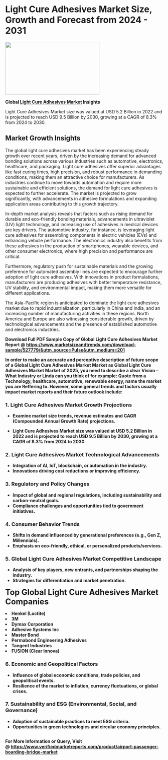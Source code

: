 <H1>Light Cure Adhesives Market Size, Growth and Forecast from 2024 - 2031</H1><img class="aligncenter size-medium wp-image-584254" src="https://thirdeyenews.in/wp-content/uploads/2024/09/Global-Market-Research-300x168.jpeg" alt="" width="300" height="168" /><p><strong>Global&nbsp;<a href="https://www.marketsizeandtrends.com/download-sample/527779/&amp;utm_source=Pulse&amp;utm_medium=201">Light Cure Adhesives Market</a> Insights</strong></p><p>Light Cure Adhesives Market size was valued at USD 5.2 Billion in 2022 and is projected to reach USD 9.5 Billion by 2030, growing at a CAGR of 8.3% from 2024 to 2030.</p><p><h2>Market Growth Insights</h2> <p>The global light cure adhesives market has been experiencing steady growth over recent years, driven by the increasing demand for advanced bonding solutions across various industries such as automotive, electronics, healthcare, and packaging. Light cure adhesives offer superior advantages like fast curing times, high precision, and robust performance in demanding conditions, making them an attractive choice for manufacturers. As industries continue to move towards automation and require more sustainable and efficient solutions, the demand for light cure adhesives is expected to further accelerate. The market is projected to grow significantly, with advancements in adhesive formulations and expanding application areas contributing to this growth trajectory.</p> <p><strong></strong></p> <p>In-depth market analysis reveals that factors such as rising demand for durable and eco-friendly bonding materials, advancements in ultraviolet (UV) light technology, and increasing use of adhesives in medical devices are key drivers. The automotive industry, for instance, is leveraging light cure adhesives for assembling components in electric vehicles (EVs) and enhancing vehicle performance. The electronics industry also benefits from these adhesives in the production of smartphones, wearable devices, and other consumer electronics, where high precision and performance are critical.</p> <p>Furthermore, regulatory push for sustainable materials and the growing preference for automated assembly lines are expected to encourage further adoption of light cure adhesives. With innovations in product formulations, manufacturers are producing adhesives with better temperature resistance, UV stability, and environmental impact, making them more versatile for different applications.</p> <p>The Asia-Pacific region is anticipated to dominate the light cure adhesives market due to rapid industrialization, particularly in China and India, and an increasing number of manufacturing activities in these regions. North America and Europe are also witnessing considerable growth, driven by technological advancements and the presence of established automotive and electronics industries.</p> <p><strong></p><p><span class=""><strong>Download Full PDF Sample Copy of Global Light Cure Adhesives Market Report</strong> @ <a href="https://www.marketsizeandtrends.com/download-sample/527779/&amp;utm_source=Pulse&amp;utm_medium=201" target="_blank">https://www.marketsizeandtrends.com/download-sample/527779/&amp;utm_source=Pulse&amp;utm_medium=201</a></span></p><p>In order to make an accurate and perceptive description of future scope of a Global&nbsp;Light Cure Adhesives Market Market as Global&nbsp;Light Cure Adhesives Market Market of 2025, you need to describe a clear Vision &ndash; What Industry or Linda can you think of for example: Quote from a Technology, healthcare, automotive, renewable energy, name the market you are Reffering to. However, some general trends and factors usually impact market reports and their future outlook include:</p><h3>1.&nbsp;<strong>Light Cure Adhesives Market Growth Projections</strong></h3><ul><li>Examine market size trends, revenue estimates and CAGR (Compounded Annual Growth Rate) projections.</li><li><p>Light Cure Adhesives Market size was valued at USD 5.2 Billion in 2022 and is projected to reach USD 9.5 Billion by 2030, growing at a CAGR of 8.3% from 2024 to 2030.</p></li></ul><h3>2.&nbsp;<strong>Light Cure Adhesives Market Technological Advancements</strong></h3><ul><li>Integration of AI, IoT, blockchain, or automation in the industry.</li><li>Innovations driving cost reductions or improving efficiency.</li></ul><h3>3.&nbsp;<strong>Regulatory and Policy Changes</strong></h3><ul><li>Impact of global and regional regulations, including sustainability and carbon-neutral goals.</li><li>Compliance challenges and opportunities tied to government initiatives.</li></ul><h3>4.&nbsp;<strong>Consumer Behavior Trends</strong></h3><ul><li>Shifts in demand influenced by generational preferences (e.g., Gen Z, Millennials).</li><li>Emphasis on eco-friendly, ethical, or personalized products/services.</li></ul><h3>5.&nbsp;<strong>Global Light Cure Adhesives Market Competitive Landscape</strong></h3><ul><li>Analysis of key players, new entrants, and partnerships shaping the industry.</li><li>Strategies for differentiation and market penetration.</li></ul><p data-pm-slice="1 1 []"><span style="color: inherit; font-family: inherit; font-size: 25px;">Top Global Light Cure Adhesives Market Companies</span></p><div class="" data-test-id=""><p><li>Henkel (Loctite)</li><li> 3M</li><li> Dymax Corporation</li><li> Adhesive Systems Inc</li><li> Master Bond</li><li> Permabond Engineering Adhesives</li><li> Tangent Industries</li><li> FUSION (Clear Innova)</li></p></div><h3>6.&nbsp;<strong>Economic and Geopolitical Factors</strong></h3><ul><li>Influence of global economic conditions, trade policies, and geopolitical events.</li><li>Resilience of the market to inflation, currency fluctuations, or global crises.</li></ul><h3>7.&nbsp;<strong>Sustainability and ESG (Environmental, Social, and Governance)</strong></h3><ul><li>Adoption of sustainable practices to meet ESG criteria.</li><li>Opportunities in green technologies and circular economy principles.</li></ul><h2><strong style="font-size: 14px;">For More Information or Query, Visit @&nbsp;</strong><a style="background-color: #ffffff; font-size: 14px;" href="https://www.marketsizeandtrends.com/report/light-cure-adhesives-market/" target="_blank">https://www.verifiedmarketreports.com/product/airport-passenger-boarding-bridge-market</a></h2>